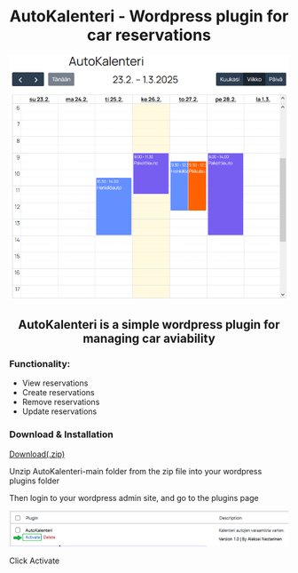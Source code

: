 <h1 align="center"> AutoKalenteri - Wordpress plugin for car reservations </h1>

<p align="center"><img src="github/kalenteri.png"/></p>

<h2 align="center"> AutoKalenteri is a simple wordpress plugin for managing car aviability </h2>

<h3> Functionality: </h3>
<ul>
  <li>View reservations</li>
  <li>Create reservations</li>
  <li>Remove reservations</li>
  <li>Update reservations</li>
</ul>


<h3> Download & Installation </h3>
<a href="https://codeload.github.com/nesterinen/AutoKalenteri/zip/refs/heads/main"> Download(.zip) </a>
<p>Unzip AutoKalenteri-main folder from the zip file into your wordpress plugins folder</p>
<p>Then login to your wordpress admin site, and go to the plugins page</p>
<img src="github/wppluginmarked.png"/>
<p>Click Activate</p>